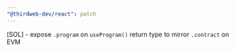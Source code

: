 ```yaml
---
"@thirdweb-dev/react": patch
---
```


[SOL] - expose `.program` on `useProgram()` return type to mirror `.contract` on EVM
